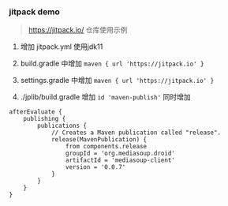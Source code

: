### jitpack demo

> https://jitpack.io/ 仓库使用示例

1. 增加 jitpack.yml 使用jdk11

2. build.gradle 中增加 `maven { url 'https://jitpack.io' }`

3. settings.gradle 中增加 `maven { url 'https://jitpack.io' }`

4. ./jplib/build.gradle 增加 `id 'maven-publish'`  同时增加

```
afterEvaluate {
    publishing {
        publications {
            // Creates a Maven publication called "release".
            release(MavenPublication) {
                from components.release
                groupId = 'org.mediasoup.droid'
                artifactId = 'mediasoup-client'
                version = '0.0.7'
            }
        }
    }
}
```